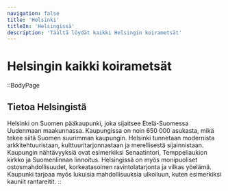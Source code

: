 ```yaml
---
navigation: false
title: 'Helsinki'
titleIn: 'Helsingissä'
description: 'Täältä löydät kaikki Helsingin koirametsät'
---
```

# Helsingin kaikki koirametsät

::BodyPage
## Tietoa Helsingistä
Helsinki on Suomen pääkaupunki, joka sijaitsee Etelä-Suomessa Uudenmaan maakunnassa. Kaupungissa on noin 650 000 asukasta, mikä tekee siitä Suomen suurimman kaupungin. Helsinki tunnetaan modernista arkkitehtuuristaan, kulttuuritarjonnastaan ja merellisestä sijainnistaan. Kaupungin nähtävyyksiä ovat esimerkiksi Senaatintori, Temppeliaukion kirkko ja Suomenlinnan linnoitus. Helsingissä on myös monipuoliset ostosmahdollisuudet, korkeatasoinen ravintolatarjonta ja vilkas yöelämä. Kaupunki tarjoaa myös lukuisia mahdollisuuksia ulkoiluun, kuten esimerkiksi kauniit rantareitit.
::